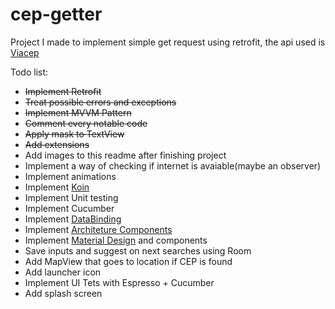 # cep-getter
Project I made to implement simple get request using retrofit, the api used is [Viacep](https://viacep.com.br/)


Todo list:
- ~~Implement Retrofit~~
- ~~Treat possible errors and exceptions~~
- ~~Implement MVVM Pattern~~
- ~~Comment every notable code~~
- ~~Apply mask to TextView~~
- ~~Add extensions~~
- Add images to this readme after finishing project
- Implement a way of checking if internet is avaiable(maybe an observer)
- Implement animations
- Implement [Koin](https://insert-koin.io/)
- Implement Unit testing
- Implement Cucumber
- Implement [DataBinding](https://developer.android.com/topic/libraries/data-binding)
- Implement [Architeture Components](https://developer.android.com/jetpack)
- Implement [Material Design](https://material.io/design/) and components
- Save inputs and suggest on next searches using Room
- Add MapView that goes to location if CEP is found
- Add launcher icon
- Implement UI Tets with Espresso + Cucumber
- Add splash screen
